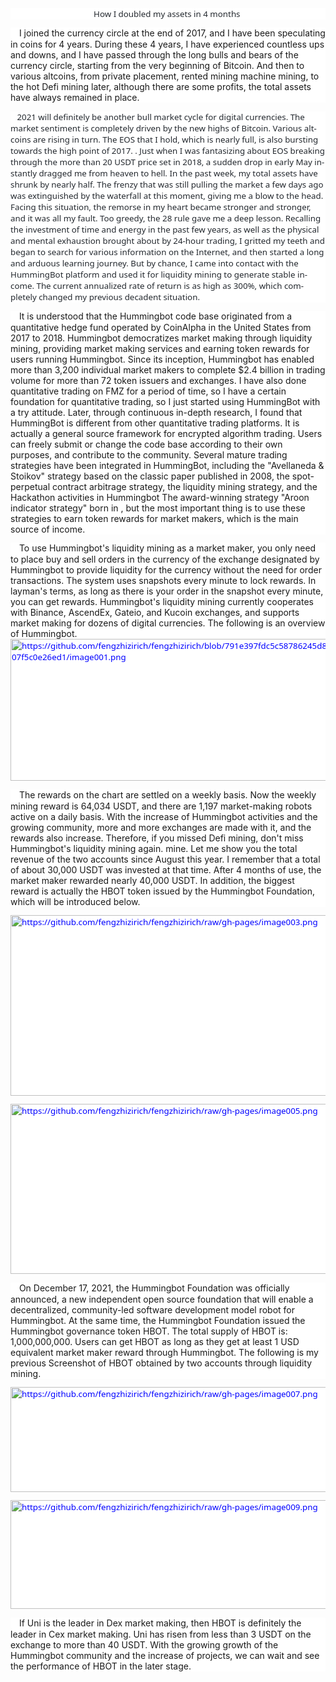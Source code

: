 <body lang=ZH-CN style='tab-interval:21.0pt;text-justify-trim:punctuation'>

<div class=Section1 style='layout-grid:15.6pt'>

<p align=center style='margin-top:0cm;margin-right:0cm;margin-bottom:10.0pt;
margin-left:0cm;text-align:center;background:white'><span lang=EN-US
style='font-size:10.0pt;font-family:"Segoe UI","sans-serif";color:#24292F'>How
I doubled my assets in 4 months&nbsp;</span><o:p></o:p></span></p>

<p style='margin-top:0cm;margin-right:0cm;margin-bottom:10.0pt;margin-left:
0cm;background:white;box-sizing: border-box;font-variant-ligatures: normal;
font-variant-caps: normal;orphans: 2;text-align:start;widows: 2;-webkit-text-stroke-width: 0px;
text-decoration-thickness: initial;text-decoration-style: initial;text-decoration-color: initial;
word-spacing:0px'><span style='box-sizing: border-box'><span style='box-sizing: border-box'><span
lang=EN-US style='font-size:10.0pt;font-family:"Segoe UI","sans-serif";
color:#24292F'>&nbsp;&nbsp;&nbsp;&nbsp;</span></span><span style='box-sizing: border-box'>I
joined the currency circle at the end of 2017, and I have been speculating in
coins for 4 years. During these 4 years, I have experienced countless ups and
downs, and I have passed through the long bulls and bears of the currency
circle, starting from the very beginning of Bitcoin. And then to various
altcoins, from private placement, rented mining machine mining, to the hot Defi
mining later, although there are some profits, the total assets have always
remained in place.<o:p></o:p></span></p>

<p style='margin-top:0cm;margin-right:0cm;margin-bottom:10.0pt;margin-left:
0cm;background:white;box-sizing: border-box;font-variant-ligatures: normal;
font-variant-caps: normal;orphans: 2;text-align:start;widows: 2;-webkit-text-stroke-width: 0px;
text-decoration-thickness: initial;text-decoration-style: initial;text-decoration-color: initial;
word-spacing:0px'><span style='box-sizing: border-box'><span style='box-sizing: border-box'><span
lang=EN-US style='font-size:10.0pt;font-family:"Segoe UI","sans-serif";
color:#24292F'>&nbsp;&nbsp;&nbsp;2021 will definitely be another bull market
cycle for digital currencies. The market sentiment is completely driven by the
new highs of Bitcoin. Various altcoins are rising in turn. The EOS that I hold,
which is nearly full, is also bursting towards the high point of 2017. . Just
when I was fantasizing about EOS breaking through the more than 20 USDT price
set in 2018, a sudden drop in early May instantly dragged me from heaven to
hell. In the past week, my total assets have shrunk by nearly half. The frenzy
that was still pulling the market a few days ago was extinguished by the
waterfall at this moment, giving me a blow to the head. Facing this situation,
the remorse in my heart became stronger and stronger, and it was all my fault.
Too greedy, the 28 rule gave me a deep lesson. Recalling the investment of time
and energy in the past few years, as well as the physical and mental exhaustion
brought about by 24-hour trading, I gritted my teeth and began to search for
various information on the Internet, and then started a long and arduous
learning journey. But by chance, I came into contact with the HummingBot
platform and used it for liquidity mining to generate stable income. The
current annualized rate of return is as high as 300%, which completely changed
my previous decadent situation.<o:p></o:p></span></p>

<p style='margin-top:0cm;margin-right:0cm;margin-bottom:10.0pt;margin-left:
0cm;background:white;box-sizing: border-box;font-variant-ligatures: normal;
font-variant-caps: normal;orphans: 2;text-align:start;widows: 2;-webkit-text-stroke-width: 0px;
text-decoration-thickness: initial;text-decoration-style: initial;text-decoration-color: initial;
word-spacing:0px'><span style='box-sizing: border-box'><span style='box-sizing: border-box'><span
lang=EN-US style='font-size:10.0pt;font-family:"Segoe UI","sans-serif";
color:#24292F'>&nbsp;&nbsp;&nbsp;&nbsp;</span></span><span style='box-sizing: border-box'>It
is understood that the Hummingbot code base originated from a quantitative
hedge fund operated by CoinAlpha in the United States from 2017 to 2018.
Hummingbot democratizes market making through liquidity mining, providing
market making services and earning token rewards for users running Hummingbot.
Since its inception, Hummingbot has enabled more than 3,200 individual market
makers to complete $2.4 billion in trading volume for more than 72 token
issuers and exchanges. I have also done quantitative trading on FMZ for a
period of time, so I have a certain foundation for quantitative trading, so I
just started using HummingBot with a try attitude. Later, through continuous
in-depth research, I found that HummingBot is different from other quantitative
trading platforms. It is actually a general source framework for encrypted
algorithm trading. Users can freely submit or change the code base according to
their own purposes, and contribute to the community. Several mature trading
strategies have been integrated in HummingBot, including the &quot;Avellaneda
&amp; Stoikov&quot; strategy based on the classic paper published in 2008, the
spot-perpetual contract arbitrage strategy, the liquidity mining strategy, and
the Hackathon activities in Hummingbot The award-winning strategy &quot;Aroon
indicator strategy&quot; born in , but the most important thing is to use these
strategies to earn token rewards for market makers, which is the main source of
income.<o:p></o:p></span></p>

<p style='margin-top:0cm;margin-right:0cm;margin-bottom:10.0pt;margin-left:
0cm;background:white;box-sizing: border-box;font-variant-ligatures: normal;
font-variant-caps: normal;orphans: 2;text-align:start;widows: 2;-webkit-text-stroke-width: 0px;
text-decoration-thickness: initial;text-decoration-style: initial;text-decoration-color: initial;
word-spacing:0px'><span style='box-sizing: border-box'><span style='box-sizing: border-box'><span
lang=EN-US style='font-size:10.0pt;font-family:"Segoe UI","sans-serif";
color:#24292F'>&nbsp;&nbsp;&nbsp;&nbsp;</span></span><span style='box-sizing: border-box'>To
use Hummingbot's liquidity mining as a market maker, you only need to place buy
and sell orders in the currency of the exchange designated by Hummingbot to
provide liquidity for the currency without the need for order transactions. The
system uses snapshots every minute to lock rewards. In layman's terms, as long
as there is your order in the snapshot every minute, you can get rewards.
Hummingbot's liquidity mining currently cooperates with Binance, AscendEx,
Gateio, and Kucoin exchanges, and supports market making for dozens of digital
currencies. The following is an overview of Hummingbot.</span><span lang=EN-US><a
href="https://github.com/fengzhizirich/fengzhizirich/blob/gh-pages/image001.png"
target="_blank"><span style='font-size:10.0pt;font-family:"Segoe UI","sans-serif";
color:blue;mso-no-proof:yes;text-decoration:none;text-underline:none'><!--[if gte vml 1]><v:shapetype
 id="_x0000_t75" coordsize="21600,21600" o:spt="75" o:preferrelative="t"
 path="m@4@5l@4@11@9@11@9@5xe" filled="f" stroked="f">
 <v:stroke joinstyle="miter"/>
 <v:formulas>
  <v:f eqn="if lineDrawn pixelLineWidth 0"/>
  <v:f eqn="sum @0 1 0"/>
  <v:f eqn="sum 0 0 @1"/>
  <v:f eqn="prod @2 1 2"/>
  <v:f eqn="prod @3 21600 pixelWidth"/>
  <v:f eqn="prod @3 21600 pixelHeight"/>
  <v:f eqn="sum @0 0 1"/>
  <v:f eqn="prod @6 1 2"/>
  <v:f eqn="prod @7 21600 pixelWidth"/>
  <v:f eqn="sum @8 21600 0"/>
  <v:f eqn="prod @7 21600 pixelHeight"/>
  <v:f eqn="sum @10 21600 0"/>
 </v:formulas>
 <v:path o:extrusionok="f" gradientshapeok="t" o:connecttype="rect"/>
 <o:lock v:ext="edit" aspectratio="t"/>
</v:shapetype><v:shape id="图片_x0020_1" o:spid="_x0000_i1029" type="#_x0000_t75"
 alt="https://github.com/fengzhizirich/fengzhizirich/raw/gh-pages/image001.png"
 href="https://github.com/fengzhizirich/fengzhizirich/blob/gh-pages/image001.png"
 target="&quot;_blank&quot;" style='width:415.5pt;height:170.25pt;visibility:visible;
 mso-wrap-style:square' o:button="t">
 <v:imagedata src="新建%20Microsoft%20Office%20Word%20文档.files/image001.png"
  o:title="image001"/>
</v:shape><![endif]--><![if !vml]><span style='mso-ignore:vglayout'><img
border=0 width=554 height=227
src="新建%20Microsoft%20Office%20Word%20文档.files/image002.jpg"
alt="https://github.com/fengzhizirich/fengzhizirich/blob/791e397fdc5c58786245d85d951f07f5c0e26ed1/image001.png"
v:shapes="图片_x0020_1"></span><![endif]></span></a></span><span lang=EN-US
style='font-size:10.0pt;font-family:"Segoe UI","sans-serif";color:#24292F'><o:p></o:p></span></p>

<p style='margin-top:0cm;margin-right:0cm;margin-bottom:10.0pt;margin-left:
0cm;background:white;box-sizing: border-box;font-variant-ligatures: normal;
font-variant-caps: normal;orphans: 2;text-align:start;widows: 2;-webkit-text-stroke-width: 0px;
text-decoration-thickness: initial;text-decoration-style: initial;text-decoration-color: initial;
word-spacing:0px'><span style='box-sizing: border-box'><span style='box-sizing: border-box'><span
lang=EN-US style='font-size:10.0pt;font-family:"Segoe UI","sans-serif";
color:#24292F'>&nbsp;&nbsp;&nbsp;&nbsp;</span></span><span style='box-sizing: border-box'>The
rewards on the chart are settled on a weekly basis. Now the weekly mining
reward is 64,034 USDT, and there are 1,197 market-making robots active on a
daily basis. With the increase of Hummingbot activities and the growing
community, more and more exchanges are made with it, and the rewards also
increase. Therefore, if you missed Defi mining, don't miss Hummingbot's
liquidity mining again. mine. Let me show you the total revenue of the two
accounts since August this year. I remember that a total of about 30,000 USDT
was invested at that time. After 4 months of use, the market maker rewarded
nearly 40,000 USDT. In addition, the biggest reward is actually the HBOT token
issued by the Hummingbot Foundation, which will be introduced below.<o:p></o:p></span></p>

<p style='margin-top:0cm;margin-right:0cm;margin-bottom:10.0pt;margin-left:
0cm;background:white;box-sizing: border-box;font-variant-ligatures: normal;
font-variant-caps: normal;orphans: 2;text-align:start;widows: 2;-webkit-text-stroke-width: 0px;
text-decoration-thickness: initial;text-decoration-style: initial;text-decoration-color: initial;
word-spacing:0px'><span style='box-sizing: border-box'><span lang=EN-US><a
href="https://github.com/fengzhizirich/fengzhizirich/blob/gh-pages/image003.png"
target="_blank" style='box-sizing: border-box;color:var(--color-accent-fg)'><span
style='font-size:10.0pt;font-family:"Segoe UI","sans-serif";color:blue;
mso-no-proof:yes;text-decoration:none;text-underline:none'><!--[if gte vml 1]><v:shape
 id="图片_x0020_2" o:spid="_x0000_i1028" type="#_x0000_t75" alt="https://github.com/fengzhizirich/fengzhizirich/raw/gh-pages/image003.png"
 href="https://github.com/fengzhizirich/fengzhizirich/blob/gh-pages/image003.png"
 target="&quot;_blank&quot;" style='width:415.5pt;height:216.75pt;visibility:visible;
 mso-wrap-style:square' o:button="t">
 <v:imagedata src="新建%20Microsoft%20Office%20Word%20文档.files/image003.png"
  o:title="image003"/>
</v:shape><![endif]--><![if !vml]><span style='mso-ignore:vglayout'><img
border=0 width=554 height=289
src="新建%20Microsoft%20Office%20Word%20文档.files/image004.jpg"
alt="https://github.com/fengzhizirich/fengzhizirich/raw/gh-pages/image003.png"
v:shapes="图片_x0020_2"></span><![endif]></span></a></span><span lang=EN-US
style='font-size:10.0pt;font-family:"Segoe UI","sans-serif";color:#24292F'><o:p></o:p></span></p>

<p style='margin-top:0cm;margin-right:0cm;margin-bottom:10.0pt;margin-left:
0cm;background:white;box-sizing: border-box;font-variant-ligatures: normal;
font-variant-caps: normal;orphans: 2;text-align:start;widows: 2;-webkit-text-stroke-width: 0px;
text-decoration-thickness: initial;text-decoration-style: initial;text-decoration-color: initial;
word-spacing:0px'><span style='box-sizing: border-box'><span lang=EN-US><a
href="https://github.com/fengzhizirich/fengzhizirich/blob/gh-pages/image005.png"
target="_blank" style='box-sizing: border-box;color:var(--color-accent-fg)'><span
style='font-size:10.0pt;font-family:"Segoe UI","sans-serif";color:blue;
mso-no-proof:yes;text-decoration:none;text-underline:none'><!--[if gte vml 1]><v:shape
 id="图片_x0020_3" o:spid="_x0000_i1027" type="#_x0000_t75" alt="https://github.com/fengzhizirich/fengzhizirich/raw/gh-pages/image005.png"
 href="https://github.com/fengzhizirich/fengzhizirich/blob/gh-pages/image005.png"
 target="&quot;_blank&quot;" style='width:415.5pt;height:204pt;visibility:visible;
 mso-wrap-style:square' o:button="t">
 <v:imagedata src="新建%20Microsoft%20Office%20Word%20文档.files/image005.png"
  o:title="image005"/>
</v:shape><![endif]--><![if !vml]><span style='mso-ignore:vglayout'><img
border=0 width=554 height=272
src="新建%20Microsoft%20Office%20Word%20文档.files/image006.jpg"
alt="https://github.com/fengzhizirich/fengzhizirich/raw/gh-pages/image005.png"
v:shapes="图片_x0020_3"></span><![endif]></span></a></span><span lang=EN-US
style='font-size:10.0pt;font-family:"Segoe UI","sans-serif";color:#24292F'><o:p></o:p></span></p>

<p style='margin-top:0cm;margin-right:0cm;margin-bottom:10.0pt;margin-left:
0cm;background:white;box-sizing: border-box;font-variant-ligatures: normal;
font-variant-caps: normal;orphans: 2;text-align:start;widows: 2;-webkit-text-stroke-width: 0px;
text-decoration-thickness: initial;text-decoration-style: initial;text-decoration-color: initial;
word-spacing:0px'><span style='box-sizing: border-box'><span style='box-sizing: border-box'><span
lang=EN-US style='font-size:10.0pt;font-family:"Segoe UI","sans-serif";
color:#24292F'>&nbsp;&nbsp;&nbsp;&nbsp;</span>On December 17, 2021, the
Hummingbot Foundation was officially announced, a new independent open source
foundation that will enable a decentralized, community-led software development
model robot for Hummingbot. At the same time, the Hummingbot Foundation issued
the Hummingbot governance token HBOT. The total supply of HBOT is:
1,000,000,000. Users can get HBOT as long as they get at least 1 USD equivalent
market maker reward through Hummingbot. The following is my previous Screenshot
of HBOT obtained by two accounts through liquidity mining.<o:p></o:p></span></p>

<p style='margin-top:0cm;margin-right:0cm;margin-bottom:10.0pt;margin-left:
0cm;background:white;box-sizing: border-box;font-variant-ligatures: normal;
font-variant-caps: normal;orphans: 2;text-align:start;widows: 2;-webkit-text-stroke-width: 0px;
text-decoration-thickness: initial;text-decoration-style: initial;text-decoration-color: initial;
word-spacing:0px'><span style='box-sizing: border-box'><span lang=EN-US><a
href="https://github.com/fengzhizirich/fengzhizirich/blob/gh-pages/image007.png"
target="_blank" style='box-sizing: border-box;color:var(--color-accent-fg)'><span
style='font-size:10.0pt;font-family:"Segoe UI","sans-serif";color:blue;
mso-no-proof:yes;text-decoration:none;text-underline:none'><!--[if gte vml 1]><v:shape
 id="图片_x0020_4" o:spid="_x0000_i1026" type="#_x0000_t75" alt="https://github.com/fengzhizirich/fengzhizirich/raw/gh-pages/image007.png"
 href="https://github.com/fengzhizirich/fengzhizirich/blob/gh-pages/image007.png"
 target="&quot;_blank&quot;" style='width:415.5pt;height:126pt;visibility:visible;
 mso-wrap-style:square' o:button="t">
 <v:imagedata src="新建%20Microsoft%20Office%20Word%20文档.files/image007.png"
  o:title="image007"/>
</v:shape><![endif]--><![if !vml]><span style='mso-ignore:vglayout'><img
border=0 width=554 height=168
src="新建%20Microsoft%20Office%20Word%20文档.files/image008.jpg"
alt="https://github.com/fengzhizirich/fengzhizirich/raw/gh-pages/image007.png"
v:shapes="图片_x0020_4"></span><![endif]></span></a></span><span lang=EN-US
style='font-size:10.0pt;font-family:"Segoe UI","sans-serif";color:#24292F'><o:p></o:p></span></p>

<p style='margin-top:0cm;margin-right:0cm;margin-bottom:10.0pt;margin-left:
0cm;background:white;box-sizing: border-box;font-variant-ligatures: normal;
font-variant-caps: normal;orphans: 2;text-align:start;widows: 2;-webkit-text-stroke-width: 0px;
text-decoration-thickness: initial;text-decoration-style: initial;text-decoration-color: initial;
word-spacing:0px'><span style='box-sizing: border-box'><span lang=EN-US><a
href="https://github.com/fengzhizirich/fengzhizirich/blob/gh-pages/image009.png"
target="_blank" style='box-sizing: border-box;color:var(--color-accent-fg)'><span
style='font-size:10.0pt;font-family:"Segoe UI","sans-serif";color:blue;
mso-no-proof:yes;text-decoration:none;text-underline:none'><!--[if gte vml 1]><v:shape
 id="图片_x0020_5" o:spid="_x0000_i1025" type="#_x0000_t75" alt="https://github.com/fengzhizirich/fengzhizirich/raw/gh-pages/image009.png"
 href="https://github.com/fengzhizirich/fengzhizirich/blob/gh-pages/image009.png"
 target="&quot;_blank&quot;" style='width:415.5pt;height:130.5pt;visibility:visible;
 mso-wrap-style:square' o:button="t">
 <v:imagedata src="新建%20Microsoft%20Office%20Word%20文档.files/image009.png"
  o:title="image009"/>
</v:shape><![endif]--><![if !vml]><span style='mso-ignore:vglayout'><img
border=0 width=554 height=174
src="新建%20Microsoft%20Office%20Word%20文档.files/image010.jpg"
alt="https://github.com/fengzhizirich/fengzhizirich/raw/gh-pages/image009.png"
v:shapes="图片_x0020_5"></span><![endif]></span></a></span><span lang=EN-US
style='font-size:10.0pt;font-family:"Segoe UI","sans-serif";color:#24292F'><o:p></o:p></span></p>

<p style='margin-top:0cm;margin-right:0cm;margin-bottom:10.0pt;margin-left:
0cm;background:white;box-sizing: border-box;font-variant-ligatures: normal;
font-variant-caps: normal;orphans: 2;text-align:start;widows: 2;-webkit-text-stroke-width: 0px;
text-decoration-thickness: initial;text-decoration-style: initial;text-decoration-color: initial;
word-spacing:0px'><span style='box-sizing: border-box'><span style='box-sizing: border-box'><span
lang=EN-US style='font-size:10.0pt;font-family:"Segoe UI","sans-serif";
color:#24292F'>&nbsp;&nbsp;&nbsp;&nbsp;</span></span><span style='box-sizing: border-box'>If
Uni is the leader in Dex market making, then HBOT is definitely the leader in
Cex market making. Uni has risen from less than 3 USDT on the exchange to more
than 40 USDT. With the growing growth of the Hummingbot community and the
increase of projects, we can wait and see the performance of HBOT in the later
stage.<o:p></o:p></span></p>

<p class=MsoNormal><span lang=EN-US><o:p>&nbsp;</o:p></span></p>

</div>

</body>

</html>
